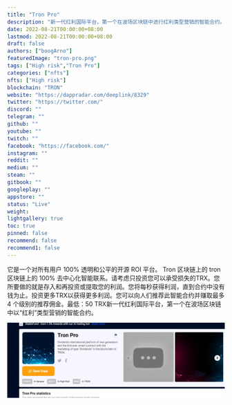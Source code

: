 ```yaml
---
title: "Tron Pro"
description: "新一代红利国际平台，第一个在波场区块链中进行红利类型营销的智能合约。"
date: 2022-08-21T00:00:00+08:00
lastmod: 2022-08-21T00:00:00+08:00
draft: false
authors: ["boogArno"]
featuredImage: "tron-pro.png"
tags: ["High risk","Tron Pro"]
categories: ["nfts"]
nfts: ["High risk"]
blockchain: "TRON"
website: "https://dappradar.com/deeplink/8329"
twitter: "https://twitter.com/"
discord: ""
telegram: ""
github: ""
youtube: ""
twitch: ""
facebook: "https://facebook.com/"
instagram: ""
reddit: ""
medium: ""
steam: ""
gitbook: ""
googleplay: ""
appstore: ""
status: "Live"
weight: 
lightgallery: true
toc: true
pinned: false
recommend: false
recommend1: false
---
```

它是一个对所有用户 100% 透明和公平的开源 ROI 平台。 Tron 区块链上的 tron 区块链上的 100% 去中心化智能联系。请考虑只投资您可以承受损失的TRX。您所要做的就是存入和再投资或提取您的利润。您将每秒获得利润，直到合约中没有钱为止。投资更多TRX以获得更多利润。您可以向人们推荐此智能合约并赚取最多 4 个级别的推荐佣金。最低：50 TRX新一代红利国际平台，第一个在波场区块链中以“红利”类型营销的智能合约。

![1](1.jpg)